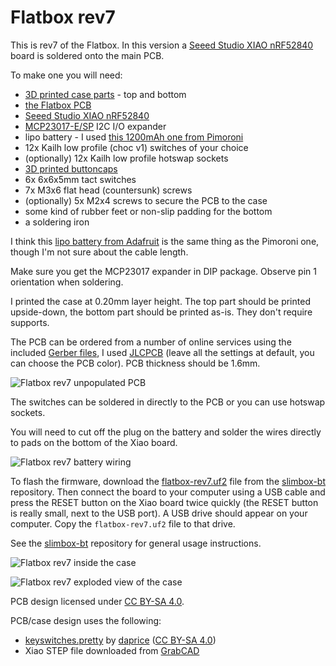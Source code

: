 # Flatbox rev7

This is rev7 of the Flatbox. In this version a [Seeed Studio XIAO nRF52840](https://www.seeedstudio.com/Seeed-XIAO-BLE-nRF52840-p-5201.html) board is soldered onto the main PCB.

To make one you will need:

* [3D printed case parts](3d-printed-case) - top and bottom
* [the Flatbox PCB](pcb)
* [Seeed Studio XIAO nRF52840](https://www.seeedstudio.com/Seeed-XIAO-BLE-nRF52840-p-5201.html)
* [MCP23017-E/SP](https://www.microchip.com/en-us/product/mcp23017) I2C I/O expander
* lipo battery - I used [this 1200mAh one from Pimoroni](https://shop.pimoroni.com/products/lipo-battery-pack?variant=20429082183)
* 12x Kailh low profile (choc v1) switches of your choice
* (optionally) 12x Kailh low profile hotswap sockets
* [3D printed buttoncaps](../3d-printed-buttoncaps)
* 6x 6x6x5mm tact switches
* 7x M3x6 flat head (countersunk) screws
* (optionally) 5x M2x4 screws to secure the PCB to the case
* some kind of rubber feet or non-slip padding for the bottom
* a soldering iron

I think this [lipo battery from Adafruit](https://www.adafruit.com/product/258) is the same thing as the Pimoroni one, though I'm not sure about the cable length.

Make sure you get the MCP23017 expander in DIP package. Observe pin 1 orientation when soldering.

I printed the case at 0.20mm layer height. The top part should be printed upside-down, the bottom part should be printed as-is. They don't require supports.

The PCB can be ordered from a number of online services using the included [Gerber files](pcb), I used [JLCPCB](https://jlcpcb.com/) (leave all the settings at default, you can choose the PCB color). PCB thickness should be 1.6mm.

![Flatbox rev7 unpopulated PCB](images/Flatbox-rev7-unpopulated-pcb.jpg)

The switches can be soldered in directly to the PCB or you can use hotswap sockets.

You will need to cut off the plug on the battery and solder the wires directly to pads on the bottom of the Xiao board.

![Flatbox rev7 battery wiring](images/Flatbox-rev7-xiao-bottom.jpg)

To flash the firmware, download the [flatbox-rev7.uf2](https://github.com/jfedor2/slimbox-bt/releases/latest/download/flatbox-rev7.uf2) file from the [slimbox-bt](https://github.com/jfedor2/slimbox-bt) repository. Then connect the board to your computer using a USB cable and press the RESET button on the Xiao board twice quickly (the RESET button is really small, next to the USB port). A USB drive should appear on your computer. Copy the `flatbox-rev7.uf2` file to that drive.

See the [slimbox-bt](https://github.com/jfedor2/slimbox-bt) repository for general usage instructions.

![Flatbox rev7 inside the case](images/Flatbox-rev7-inside.jpg)

![Flatbox rev7 exploded view of the case](images/Flatbox-rev7-exploded.png)

PCB design licensed under [CC BY-SA 4.0](https://creativecommons.org/licenses/by-sa/4.0/).

PCB/case design uses the following:

* [keyswitches.pretty](https://github.com/daprice/keyswitches.pretty) by [daprice](https://github.com/daprice) ([CC BY-SA 4.0](https://creativecommons.org/licenses/by-sa/4.0/))
* Xiao STEP file downloaded from [GrabCAD](https://grabcad.com/library/seeed-studio-xiao-nrf52840-sense-1)
